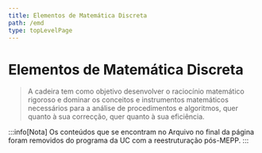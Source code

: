 ```yaml
---
title: Elementos de Matemática Discreta
path: /emd
type: topLevelPage
---
```


# Elementos de Matemática Discreta

> A cadeira tem como objetivo desenvolver o raciocínio matemático rigoroso e dominar os conceitos e instrumentos matemáticos necessários para a análise de procedimentos e algoritmos, quer quanto à sua correcção, quer quanto à sua eficiência.

:::info[Nota]
Os conteúdos que se encontram no Arquivo no final da página foram removidos do programa da UC com a reestruturação pós-MEPP.
:::
